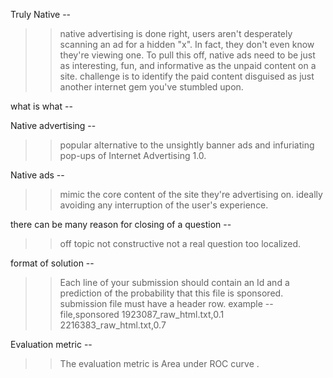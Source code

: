 Truly Native --

>> native advertising is done right, users aren't desperately scanning an ad for a hidden "x". 
>> In fact, they don't even know they're viewing one. To pull this off, native ads need to be just as interesting, fun, and informative as the unpaid content on a site.
>> challenge is to identify the paid content disguised as just another internet gem you've stumbled upon.

what is what --

Native advertising -- 
>> popular alternative to the unsightly banner ads and infuriating pop-ups of Internet Advertising 1.0. 

Native ads --
>> mimic the core content of the site they're advertising on.
>> ideally avoiding any interruption of the user's experience.

there can be many reason for closing of a question --
>> off topic
>> not constructive
>> not a real question
>> too localized.

format of solution --
>> Each line of your submission should contain an Id and a prediction of the probability that this file is sponsored.
>> submission file must have a header row. 
>> example --
	file,sponsored
	1923087_raw_html.txt,0.1
	2216383_raw_html.txt,0.7

Evaluation metric  --
>> The evaluation metric is Area under ROC curve .